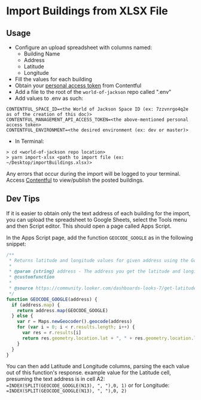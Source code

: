 # Import Buildings from XLSX File
## Usage
- Configure an upload spreadsheet with columns named:
    - Building Name
    - Address
    - Latitude
    - Longitude
- Fill the values for each building
- Obtain your [personal access token](https://app.contentful.com/account/profile/cma_tokens) from Contentful
- Add a file to the root of the `world-of-jackson` repo called ".env"
- Add values to .env as such:
```shell
CONTENTFUL_SPACE_ID=<the World of Jackson Space ID (ex: 7zzvnrgo4q2e as of the creation of this doc)>
CONTENTFUL_MANAGEMENT_API_ACCESS_TOKEN=<the above-mentioned personal access token>
CONTENTFUL_ENVIRONMENT=<the desired environment (ex: dev or master)>
```
- In Terminal:
```shell
> cd <world-of-jackson repo location>
> yarn import-xlsx <path to import file (ex: ~/Desktop/importBuildings.xlsx)>
```
Any errors that occur during the import will be logged to your terminal.
Access [Contentful](https://app.contentful.com/) to view/publish the posted buildings.

## Dev Tips
If it is easier to obtain only the text address of each building for the import, you can upload the spreadsheet to Google Sheets, select the Tools menu and then Script editor. This should open a page called Apps Script.

In the Apps Script page, add the function `GEOCODE_GOOGLE` as in the following snippet:
```javascript
/**
 * Returns latitude and longitude values for given address using the Google Maps Geocoder.
 *
 * @param {string} address - The address you get the latitude and longitude for.
 * @customfunction
 * 
 * @source https://community.looker.com/dashboards-looks-7/get-latitude-longitude-for-any-location-through-google-sheets-and-plot-these-in-looker-5402
 */
function GEOCODE_GOOGLE(address) {
  if (address.map) {
    return address.map(GEOCODE_GOOGLE)
  } else {
    var r = Maps.newGeocoder().geocode(address)
    for (var i = 0; i < r.results.length; i++) {
      var res = r.results[i]
      return res.geometry.location.lat + ", " + res.geometry.location.lng
    }
  }
}
```

You can then add Latitude and Longitude columns, parsing the each value out of this function's response.
example value for the Latitude cell, presuming the text address is in cell A2:
`=INDEX(SPLIT(GEOCODE_GOOGLE(N13), ", "),0, 1)`
or for Longitude:
`=INDEX(SPLIT(GEOCODE_GOOGLE(N13), ", "),0, 2)`